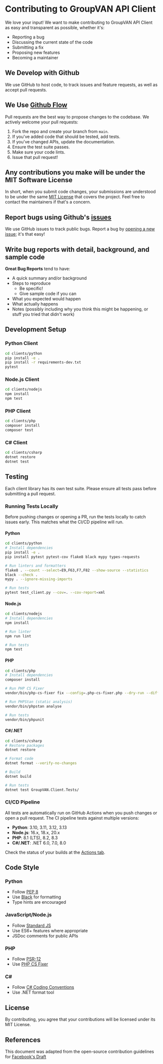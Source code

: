 # Contributing to GroupVAN API Client

We love your input! We want to make contributing to GroupVAN API Client as easy and transparent as possible, whether it's:

- Reporting a bug
- Discussing the current state of the code
- Submitting a fix
- Proposing new features
- Becoming a maintainer

## We Develop with Github

We use GitHub to host code, to track issues and feature requests, as well as accept pull requests.

## We Use [Github Flow](https://guides.github.com/introduction/flow/index.html)

Pull requests are the best way to propose changes to the codebase. We actively welcome your pull requests:

1. Fork the repo and create your branch from `main`.
2. If you've added code that should be tested, add tests.
3. If you've changed APIs, update the documentation.
4. Ensure the test suite passes.
5. Make sure your code lints.
6. Issue that pull request!

## Any contributions you make will be under the MIT Software License

In short, when you submit code changes, your submissions are understood to be under the same [MIT License](LICENSE) that covers the project. Feel free to contact the maintainers if that's a concern.

## Report bugs using Github's [issues](https://github.com/groupvan/groupvan-api-client/issues)

We use GitHub issues to track public bugs. Report a bug by [opening a new issue](https://github.com/groupvan/groupvan-api-client/issues/new); it's that easy!

## Write bug reports with detail, background, and sample code

**Great Bug Reports** tend to have:

- A quick summary and/or background
- Steps to reproduce
  - Be specific!
  - Give sample code if you can
- What you expected would happen
- What actually happens
- Notes (possibly including why you think this might be happening, or stuff you tried that didn't work)

## Development Setup

### Python Client

```bash
cd clients/python
pip install -e .
pip install -r requirements-dev.txt
pytest
```

### Node.js Client

```bash
cd clients/nodejs
npm install
npm test
```

### PHP Client

```bash
cd clients/php
composer install
composer test
```

### C# Client

```bash
cd clients/csharp
dotnet restore
dotnet test
```

## Testing

Each client library has its own test suite. Please ensure all tests pass before submitting a pull request.

### Running Tests Locally

Before pushing changes or opening a PR, run the tests locally to catch issues early. This matches what the CI/CD pipeline will run.

#### Python
```bash
cd clients/python
# Install dependencies
pip install -e .
pip install pytest pytest-cov flake8 black mypy types-requests

# Run linters and formatters
flake8 . --count --select=E9,F63,F7,F82 --show-source --statistics
black --check .
mypy . --ignore-missing-imports

# Run tests
pytest test_client.py --cov=. --cov-report=xml
```

#### Node.js
```bash
cd clients/nodejs
# Install dependencies
npm install

# Run linter
npm run lint

# Run tests
npm test
```

#### PHP
```bash
cd clients/php
# Install dependencies
composer install

# Run PHP CS Fixer
vendor/bin/php-cs-fixer fix --config=.php-cs-fixer.php --dry-run --diff

# Run PHPStan (static analysis)
vendor/bin/phpstan analyse

# Run tests
vendor/bin/phpunit
```

#### C#/.NET
```bash
cd clients/csharp
# Restore packages
dotnet restore

# Format code
dotnet format --verify-no-changes

# Build
dotnet build

# Run tests
dotnet test GroupVAN.Client.Tests/
```

### CI/CD Pipeline

All tests are automatically run on GitHub Actions when you push changes or open a pull request. The CI pipeline tests against multiple versions:

- **Python**: 3.10, 3.11, 3.12, 3.13
- **Node.js**: 16.x, 18.x, 20.x
- **PHP**: 8.1 (LTS), 8.2, 8.3
- **C#/.NET**: .NET 6.0, 7.0, 8.0

Check the status of your builds at the [Actions tab](https://github.com/federatedops/groupvan-api-client/actions).

## Code Style

### Python
- Follow [PEP 8](https://www.python.org/dev/peps/pep-0008/)
- Use [Black](https://github.com/psf/black) for formatting
- Type hints are encouraged

### JavaScript/Node.js
- Follow [Standard JS](https://standardjs.com/)
- Use ES6+ features where appropriate
- JSDoc comments for public APIs

### PHP
- Follow [PSR-12](https://www.php-fig.org/psr/psr-12/)
- Use [PHP CS Fixer](https://github.com/FriendsOfPHP/PHP-CS-Fixer)

### C#
- Follow [C# Coding Conventions](https://docs.microsoft.com/en-us/dotnet/csharp/fundamentals/coding-style/coding-conventions)
- Use .NET format tool

## License

By contributing, you agree that your contributions will be licensed under its MIT License.

## References

This document was adapted from the open-source contribution guidelines for [Facebook's Draft](https://github.com/facebook/draft-js/blob/master/CONTRIBUTING.md)
